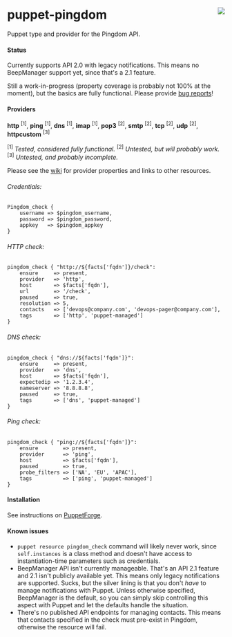 # puppet-pingdom <img align="right" src="https://my.pingdom.com/images/pingdom.svg" />
Puppet type and provider for the Pingdom API.

#### Status
Currently supports API 2.0 with legacy notifications. This means no BeepManager support yet, since that's a 2.1 feature.
 
Still a work-in-progress (property coverage is probably not 100% at the moment), but the basics are fully functional. Please provide [bug reports](https://github.com/cwells/puppet-pingdom/issues)!
 
#### Providers
**http** <sup>[1]</sup>, **ping** <sup>[1]</sup>, **dns** <sup>[1]</sup>, **imap** <sup>[1]</sup>, **pop3** <sup>[2]</sup>, **smtp** <sup>[2]</sup>, **tcp** <sup>[2]</sup>, **udp** <sup>[2]</sup>, **httpcustom** <sup>[3]</sup>

<sup>[1]</sup> _Tested, considered fully functional._
<sup>[2]</sup> _Untested, but will probably work._
<sup>[3]</sup> _Untested, and probably incomplete._

Please see the [wiki](https://github.com/cwells/puppet-pingdom/wiki) for provider properties and links to other resources.

###### Credentials:
```puppet
Pingdom_check {
    username => $pingdom_username,
    password => $pingdom_password,
    appkey   => $pingdom_appkey
}
```
###### HTTP check:
```puppet
pingdom_check { "http://${facts['fqdn']}/check":
    ensure     => present,
    provider   => 'http',
    host       => $facts['fqdn'],
    url        => '/check',
    paused     => true,
    resolution => 5,
    contacts   => ['devops@company.com', 'devops-pager@company.com'],
    tags       => ['http', 'puppet-managed']
}
```
###### DNS check:
```puppet
pingdom_check { "dns://${facts['fqdn']}":
    ensure     => present,
    provider   => 'dns',
    host       => $facts['fqdn'],
    expectedip => '1.2.3.4',
    nameserver => '8.8.8.8',
    paused     => true,
    tags       => ['dns', 'puppet-managed']
}
```
###### Ping check:
```puppet
pingdom_check { "ping://${facts['fqdn']}":
    ensure        => present,
    provider      => 'ping',
    host          => $facts['fqdn'],
    paused        => true,
    probe_filters => ['NA', 'EU', 'APAC'],
    tags          => ['ping', 'puppet-managed']
}
```
#### Installation
See instructions on [PuppetForge](https://forge.puppet.com/cwells/pingdom/readme).

#### Known issues
- `puppet resource pingdom_check` command will likely never work, since `self.instances` is a class method and doesn't have access to instantiation-time parameters such as credentials.
- BeepManager API isn't currently manageable. That's an API 2.1 feature and 2.1 isn't publicly available yet. This means only legacy notifications are supported. Sucks, but the silver lining is that you don't _have_ to manage notifications with Puppet. Unless otherwise specified, BeepManager is the default, so you can simply skip controlling this aspect with Puppet and let the defaults handle the situation.
- There's no published API endpoints for managing contacts. This means that contacts specified in the check must pre-exist in Pingdom, otherwise the resource will fail.

